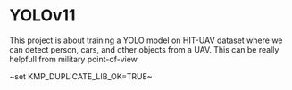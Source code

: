 # YOLOv11
 This project is about training a YOLO model on HIT-UAV dataset where we can detect person, cars, and other objects from a UAV. This can be really helpfull from military point-of-view.


~set KMP_DUPLICATE_LIB_OK=TRUE~

